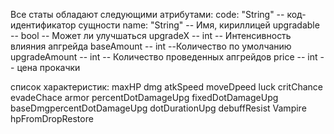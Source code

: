 Все статы обладают следующими атрибутами:
code: "String" -- код-идентификатор сущности
name: "String" -- Имя, кириллицей
upgradable -- bool -- Может ли улучшаться
upgradeX -- int -- Интенсивность влияния апгрейда
baseAmount -- int --Количество по умолчанию
upgradeAmount -- int -- Количество проведенных апгрейдов
price -- int -- цена прокачки

список характеристик:
maxHP
dmg
atkSpeed
moveDpeed
luck
critChance
evadeChace
armor
percentDotDamageUpg
fixedDotDamageUpg
baseDmgpercentDotDamageUpg
dotDurationUpg
debuffResist
Vampire
hpFromDropRestore



